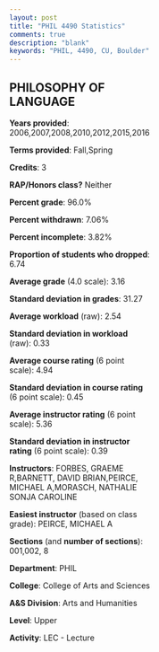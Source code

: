 ```yaml
---
layout: post
title: "PHIL 4490 Statistics"
comments: true
description: "blank"
keywords: "PHIL, 4490, CU, Boulder"
--- 
```

<head>
<script src="https://ajax.googleapis.com/ajax/libs/jquery/2.1.3/jquery.min.js"></script>
<script src="https://dl.dropboxusercontent.com/s/pc42nxpaw1ea4o9/highcharts.js?dl=0"></script>
<!-- <script src="../assets/js/highcharts.js"></script> -->
<style type="text/css">@font-face {
	font-family: "Bebas Neue";
	src: url(https://www.filehosting.org/file/details/544349/BebasNeue%20Regular.otf) format("opentype");
	}
	h1.Bebas { 
		font-family: "Bebas Neue", Verdana, Tahoma;
	}
</style>
</head>
<body>
	<div id="container" style="float: right; width: 45%; height: 88%; margin-left: 2.5%; margin-right: 2.5%;"></div>
	<script language="JavaScript">
		$(document).ready(function() {
		var chart = {type: 'column'};
		var title = {text: 'Grade Distribution'};
		var xAxis = {categories: ['A','B','C','D','F'],crosshair: true};
		var yAxis = {min: 0,title: {text: 'Percentage'}};
		var tooltip = {headerFormat: '<center><b><span style="font-size:20px">{point.key}</span></b></center>',
		               pointFormat: '<td style="padding:0"><b>{point.y:.1f}%</b></td>',
		               footerFormat: '</table>',shared: true,useHTML: true};
		var plotOptions = {column: {pointPadding: 0.0,borderWidth: 0}};  
		var credits = {enabled: false};var series= [{name: 'Percent',data: [46.75,37.66,10.39,1.3,3.9,]}];
		var json = {};
		json.chart = chart;
		json.title = title;
		json.tooltip = tooltip;
		json.xAxis = xAxis;
		json.yAxis = yAxis;  
		json.series = series;
		json.plotOptions = plotOptions;  
		json.credits = credits;
		$('#container').highcharts(json);
	});
	</script>
</body>
			   
## PHILOSOPHY OF LANGUAGE

**Years provided**: 2006,2007,2008,2010,2012,2015,2016

**Terms provided**: Fall,Spring

**Credits**: 3

**RAP/Honors class?** Neither

**Percent grade**: 96.0%

**Percent withdrawn**: 7.06%

**Percent incomplete**: 3.82%

**Proportion of students who dropped**: 6.74

**Average grade** (4.0 scale): 3.16

**Standard deviation in grades**: 31.27

**Average workload** (raw): 2.54

**Standard deviation in workload** (raw): 0.33

**Average course rating** (6 point scale): 4.94

**Standard deviation in course rating** (6 point scale): 0.45

**Average instructor rating** (6 point scale): 5.36

**Standard deviation in instructor rating** (6 point scale): 0.39

**Instructors**: FORBES, GRAEME R,BARNETT, DAVID BRIAN,PEIRCE, MICHAEL A,MORASCH, NATHALIE SONJA CAROLINE

**Easiest instructor** (based on class grade): PEIRCE, MICHAEL A

**Sections** (and **number of sections**): 001,002, 8

**Department**: PHIL

**College**: College of Arts and Sciences

**A&S Division**: Arts and Humanities

**Level**: Upper

**Activity**: LEC - Lecture